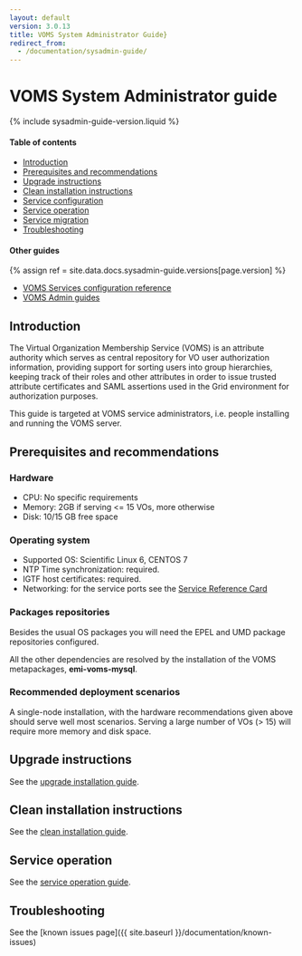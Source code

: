 ```yaml
---
layout: default
version: 3.0.13
title: VOMS System Administrator Guide}
redirect_from:
  - /documentation/sysadmin-guide/
---
```


# VOMS System Administrator guide

{% include sysadmin-guide-version.liquid %}

#### Table of contents

* [Introduction](#Intro)
* [Prerequisites and recommendations](#Prereq)
* [Upgrade instructions](#Upgrade)
* [Clean installation instructions](#Installation)
* [Service configuration](configuration.html)
* [Service operation](#Operation)
* [Service migration](#Migration)
* [Troubleshooting](#Troubleshooting)

#### Other guides

{% assign ref = site.data.docs.sysadmin-guide.versions[page.version] %}

- [VOMS Services configuration reference](configuration.html)
- [VOMS Admin guides]({{site.baseurl}}/documentation/voms-admin-guide/{{ref.admin_server_version}}/index.html)

## Introduction <a name="Intro">&nbsp;</a>

The Virtual Organization Membership Service (VOMS) is an attribute authority
which serves as central repository for VO user authorization information,
providing support for sorting users into group hierarchies, keeping track of
their roles and other attributes in order to issue trusted attribute
certificates and SAML assertions used in the Grid environment for authorization
purposes.

This guide is targeted at VOMS service administrators, i.e. people installing
and running the VOMS server.

## Prerequisites and recommendations <a name="Prereq">&nbsp;</a>

### Hardware

* CPU: No specific requirements
* Memory: 2GB if serving <= 15 VOs, more otherwise
* Disk: 10/15 GB free space

### Operating system

* Supported OS: Scientific Linux 6, CENTOS 7
* NTP Time synchronization: required.
* IGTF host certificates: required.
* Networking: for the service ports see the [Service Reference Card]({{site.baseurl}}/documentation/sysadmin-guide/{{page.version}}/service-ref-card.html)

### Packages repositories

Besides the usual OS packages you will need the EPEL and UMD package
repositories configured.

All the other dependencies are resolved by the installation of the VOMS metapackages, **emi-voms-mysql**.

### Recommended deployment scenarios

A single-node installation, with the hardware recommendations given above should serve well most scenarios.
Serving a large number of VOs (> 15) will require more memory and disk space.

## Upgrade instructions <a name="Upgrade">&nbsp;</a>

See the [upgrade installation guide](upgrade-installation.html).

## Clean installation instructions<a name="Installation">&nbsp;</a>

See the [clean installation guide](clean-installation.html).

## Service operation <a name="Operation">&nbsp;</a>

See the [service operation guide](operation.html).

## Troubleshooting <a name="Troubleshooting">&nbsp;</a>

See the [known issues page]({{ site.baseurl }}/documentation/known-issues)

[voms-conf-ref]: {{site.baseurl}}/documentation/sysadmin-guide/{{page.version}}/configuration.html
[umd]: http://repository.egi.eu/category/umd_releases/distribution/umd-4/
